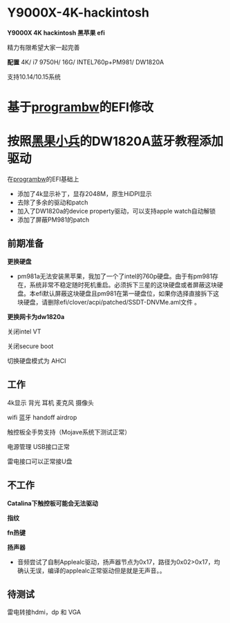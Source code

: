 # Y9000X-4K-hackintosh

**Y9000X 4K hackintosh 黑苹果 efi**

精力有限希望大家一起完善

**配置** 4K/ i7 9750H/ 16G/ INTEL760p+PM981/ DW1820A

支持10.14/10.15系统

# 基于[programbw](https://github.com/programbw/y9000x)的EFI修改
# 按照[黑果小兵](https://blog.daliansky.net/DW1820A_BCM94350ZAE-driver-inserts-the-correct-posture.html)的DW1820A蓝牙教程添加驱动

在[programbw](https://github.com/programbw/y9000x)的EFI基础上

* 添加了4k显示补丁，显存2048M，原生HiDPI显示
* 去除了多余的驱动和patch
* 加入了DW1820a的device property驱动，可以支持apple watch自动解锁 
* 添加了屏蔽PM981的patch



前期准备
---

**更换硬盘**

* pm981a无法安装黑苹果，我加了一个了intel的760p硬盘。由于有pm981存在，系统非常不稳定随时死机重启。必须拆下三星的这块硬盘或者屏蔽这块硬盘。本efi默认屏蔽这块硬盘且pm981在第一硬盘位，如果你选择直接拆下这块硬盘，请删除efi/clover/acpi/patched/SSDT-DNVMe.aml文件 。

**更换网卡为dw1820a**

关闭intel VT

关闭secure boot

切换硬盘模式为 AHCI


工作
---

4k显示 背光 耳机 麦克风 摄像头

wifi 蓝牙 handoff airdrop

触控板全手势支持（Mojave系统下测试正常）

电源管理 USB接口正常

雷电接口可以正常接U盘

不工作
---

**Catalina下触控板可能会无法驱动**

**指纹**

**fn热键**

**扬声器**

* 音频尝试了自制Applealc驱动，扬声器节点为0x17，路径为0x02>0x17，均确认无误，编译的applealc正常驱动但是就是无声音。。

待测试
---

雷电转接hdmi，dp 和 VGA

